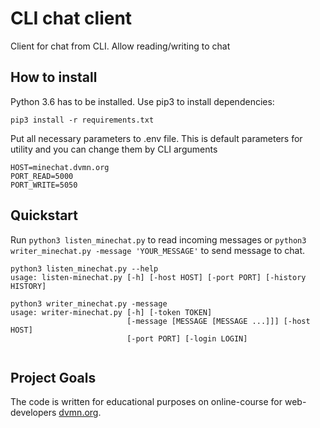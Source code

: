 # CLI chat client

Client for chat from CLI. Allow reading/writing to chat

## How to install

Python 3.6 has to be installed. Use pip3 to install dependencies:

```
pip3 install -r requirements.txt
```
Put all necessary parameters to .env file. This is default parameters for utility and you can change them by CLI arguments
```
HOST=minechat.dvmn.org
PORT_READ=5000
PORT_WRITE=5050
```

## Quickstart

Run `python3 listen_minechat.py` to read incoming messages or `python3 writer_minechat.py -message 'YOUR_MESSAGE'` to send message to chat.

```
python3 listen_minechat.py --help
usage: listen-minechat.py [-h] [-host HOST] [-port PORT] [-history HISTORY]

python3 writer_minechat.py -message
usage: writer-minechat.py [-h] [-token TOKEN]
                          [-message [MESSAGE [MESSAGE ...]]] [-host HOST]
                          [-port PORT] [-login LOGIN]


```


## Project Goals

The code is written for educational purposes on online-course for web-developers [dvmn.org](https://dvmn.org/).
